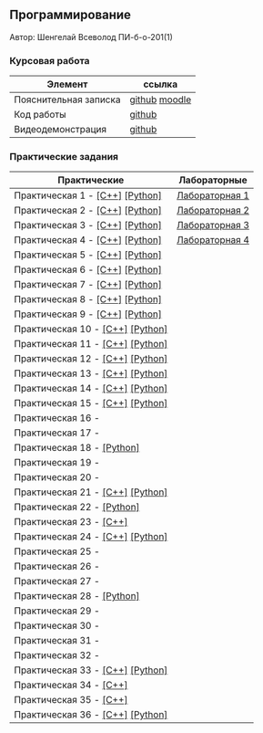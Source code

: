 ## Программирование

Автор: Шенгелай Всеволод ПИ-б-о-201(1)

### Курсовая работа

| Элемент | ссылка |
| ------------ | ------------ |
| Пояснительная записка | [github](https://github.com/VsevolodShengelai/Programming/blob/master/Kursovaya_rabota/201-1-%D0%A8%D0%B5%D0%BD%D0%B3%D0%B5%D0%BB%D0%B0%D0%B9_%D0%BA%D1%83%D1%80%D1%81%D0%BE%D0%B2%D0%B0%D1%8F.docx) [moodle](https://moodle.cfuv.ru/mod/assign/view.php?id=282172)|
| Код работы | [github](https://github.com/VsevolodShengelai/Programming/tree/master/Kursovaya_rabota) |
| Видеодемонстрация | [github](https://github.com/VsevolodShengelai/Programming/tree/master/Kursovaya_rabota) |

### Практические задания

| Практические | Лабораторные |
| ------------ | ------------ |
| Практическая 1 - [[C++]](./Practice/01/C%2B%2B/) [[Python]](./Practice/01/Python/) | [Лабораторная 1](./Lab/lab1/ReadMe.md) |
| Практическая 2 - [[C++]](./Practice/02/C%2B%2B/) [[Python]](./Practice/02/Python/) | [Лабораторная 2](./Lab/lab2/ReadMe.md) |
| Практическая 3 - [[C++]](./Practice/03/C%2B%2B/) [[Python]](./Practice/03/Python/) | [Лабораторная 3](./Lab/lab3/ReadMe.md) |
| Практическая 4 - [[C++]](./Practice/04/C%2B%2B/) [[Python]](./Practice/04/Python/) | [Лабораторная 4](./Lab/lab4/ReadMe.md) |
| Практическая 5 - [[C++]](./Practice/05/C%2B%2B/) [[Python]](./Practice/05/Python/) |  |
| Практическая 6 - [[C++]](./Practice/06/C%2B%2B/) [[Python]](./Practice/06/Python/) |  |
| Практическая 7 - [[C++]](./Practice/07/C%2B%2B/) [[Python]](./Practice/07/Python/) |  |
| Практическая 8 - [[C++]](./Practice/08/C%2B%2B/) [[Python]](./Practice/08/Python/) |  |
| Практическая 9 - [[C++]](./Practice/09/C%2B%2B/) [[Python]](./Practice/09/Python/) |  |
| Практическая 10 - [[C++]](./Practice/10/C%2B%2B/) [[Python]](./Practice/10/Python/) |  |
| Практическая 11 - [[C++]](./Practice/11/C%2B%2B/) [[Python]](./Practice/11/Python/) |  |
| Практическая 12 - [[C++]](./Practice/12/C%2B%2B/) [[Python]](./Practice/12/Python/) |  |
| Практическая 13 - [[C++]](./Practice/13/C%2B%2B/) [[Python]](./Practice/13/Python/) |  |
| Практическая 14 - [[C++]](./Practice/14/C%2B%2B/) [[Python]](./Practice/14/Python/) |  |
| Практическая 15 - [[C++]](./Practice/15/C%2B%2B/) [[Python]](./Practice/15/Python/) |  |
| Практическая 16 - |  |
| Практическая 17 - |  |
| Практическая 18 - [[Python]](./Practice/18/Python/) |  |
| Практическая 19 - |  |
| Практическая 20 - |  |
| Практическая 21 - [[C++]](./Practice/21/С%2B%2B/) [[Python]](./Practice/21/Python/) |  |
| Практическая 22 - [[Python]](./Practice/22/Python/) |  |
| Практическая 23 - [[C++]](./Practice/23/С%2B%2B/) |  |
| Практическая 24 - [[C++]](./Practice/24/C%2B%2B/) [[Python]](./Practice/24/Python/) |  |
| Практическая 25 - |  |
| Практическая 26 - |  |
| Практическая 27 - |  |
| Практическая 28 - [[Python]](./Practice/28/Python/) |  |
| Практическая 29 - |  |
| Практическая 30 - |  |
| Практическая 31 - |  |
| Практическая 32 - |  |
| Практическая 33 - [[C++]](./Practice/33/C%2B%2B/) [[Python]](./Practice/33/Python/) |  |
| Практическая 34 - [[C++]](./Practice/34/C%2B%2B/) |  |
| Практическая 35 - [[C++]](./Practice/35/C%2B%2B/) |  |
| Практическая 36 - [[C++]](./Practice/36/C%2B%2B/) [[Python]](./Practice/36/Python/) |  |
